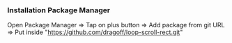 ### Installation Package Manager

Open Package Manager =>
Tap on plus button => 
Add package from git URL =>
Put inside "https://github.com/dragoff/loop-scroll-rect.git"

